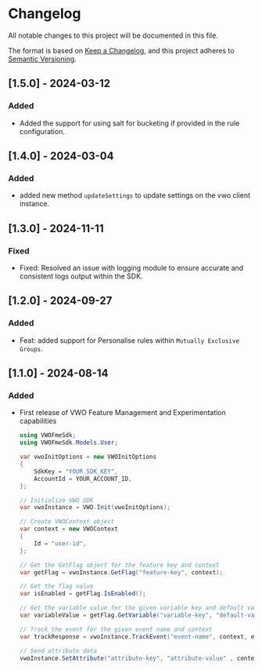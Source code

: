 # Changelog

All notable changes to this project will be documented in this file.

The format is based on [Keep a Changelog](https://keepachangelog.com/en/1.0.0/),
and this project adheres to [Semantic Versioning](https://semver.org/spec/v2.0.0.html).

## [1.5.0] - 2024-03-12

### Added

- Added the support for using salt for bucketing if provided in the rule configuration.

## [1.4.0] - 2024-03-04

### Added
- added new method `updateSettings` to update settings on the vwo client instance.

## [1.3.0] - 2024-11-11

### Fixed

- Fixed: Resolved an issue with logging module to ensure accurate and consistent logs output within the SDK.

## [1.2.0] - 2024-09-27

### Added

- Feat: added support for Personalise rules within `Mutually Exclusive Groups`.

## [1.1.0] - 2024-08-14

### Added

- First release of VWO Feature Management and Experimentation capabilities

  ```c#
  using VWOFmeSdk;
  using VWOFmeSdk.Models.User;

  var vwoInitOptions = new VWOInitOptions
  {
      SdkKey = "YOUR_SDK_KEY",
      AccountId = YOUR_ACCOUNT_ID,
  };

  // Initialize VWO SDK
  var vwoInstance = VWO.Init(vwoInitOptions);

  // Create VWOContext object
  var context = new VWOContext
  {
      Id = "user-id",
  };

  // Get the GetFlag object for the feature key and context
  var getFlag = vwoInstance.GetFlag("feature-key", context);

  // Get the flag value
  var isEnabled = getFlag.IsEnabled();

  // Get the variable value for the given variable key and default value
  var variableValue = getFlag.GetVariable("variable-key", "default-value");

  // Track the event for the given event name and context
  var trackResponse = vwoInstance.TrackEvent("event-name", context, eventProperties);

  // Send attribute data
  vwoInstance.SetAttribute("attribute-key", "attribute-value" , context);
  ```
